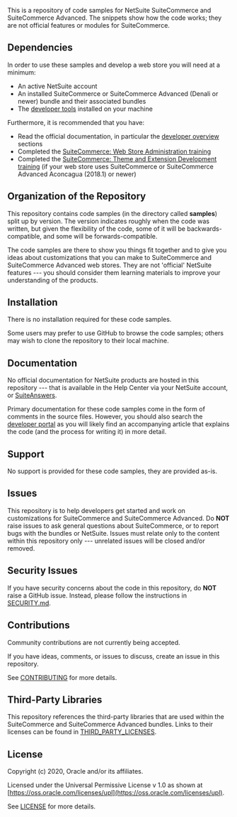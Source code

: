 This is a repository of code samples for NetSuite SuiteCommerce and SuiteCommerce Advanced. The snippets show how the code works; they are not official features or modules for SuiteCommerce.

## Dependencies

In order to use these samples and develop a web store you will need at a minimum:
* An active NetSuite account
* An installed SuiteCommerce or SuiteCommerce Advanced (Denali or newer) bundle and their associated bundles
* The [developer tools](https://system.netsuite.com/app/help/helpcenter.nl?fid=preface_1519250632.html) installed on your machine

Furthermore, it is recommended that you have:
* Read the official documentation, in particular the [developer overview](http://system.netsuite.com/app/help/helpcenter.nl?fid=chapter_N2655313.html) sections
* Completed the [SuiteCommerce: Web Store Administration training](https://www.netsuite.com/portal/services/training/suite-training/description-web-store-administration.shtml)
* Completed the [SuiteCommerce: Theme and Extension Development training](https://www.netsuite.com/portal/services/training/suite-training/description-suitecommerce-theme-and-extension-development.shtml) (if your web store uses SuiteCommerce or SuiteCommerce Advanced Aconcagua (2018.1) or newer)

## Organization of the Repository

This repository contains code samples (in the directory called **samples**) split up by version. The version indicates roughly when the code was written, but given the flexibility of the code, some of it will be backwards-compatible, and some will be forwards-compatible.

The code samples are there to show you things fit together and to give you ideas about customizations that you can make to SuiteCommerce and SuiteCommerce Advanced web stores. They are not 'official' NetSuite features --- you should consider them learning materials to improve your understanding of the products.

## Installation

There is no installation required for these code samples.

Some users may prefer to use GitHub to browse the code samples; others may wish to clone the repository to their local machine.

## Documentation

No official documentation for NetSuite products are hosted in this repository --- that is available in the Help Center via your NetSuite account, or [SuiteAnswers](https://netsuite.custhelp.com/app/home).

Primary documentation for these code samples come in the form of comments in the source files. However, you should also search the [developer portal](https://developers.suitecommerce.com) as you will likely find an accompanying article that explains the code (and the process for writing it) in more detail.

## Support

No support is provided for these code samples, they are provided as-is.

## Issues

This repository is to help developers get started and work on customizations for SuiteCommerce and SuiteCommerce Advanced. Do **NOT** raise issues to ask general questions about SuiteCommerce, or to report bugs with the bundles or NetSuite. Issues must relate only to the content within this repository only --- unrelated issues will be closed and/or removed.

## Security Issues

If you have security concerns about the code in this repository, do **NOT** raise a GitHub issue. Instead, please follow the instructions in [SECURITY.md](SECURITY.md).

## Contributions

Community contributions are not currently being accepted.

If you have ideas, comments, or issues to discuss, create an issue in this repository.

See [CONTRIBUTING](CONTRIBUTING.md) for more details.

## Third-Party Libraries

This repository references the third-party libraries that are used within the SuiteCommerce and SuiteCommerce Advanced bundles. Links to their licenses can be found in [THIRD_PARTY_LICENSES](THIRD_PARTY_LICENSES.txt).

## License

Copyright (c) 2020, Oracle and/or its affiliates.

Licensed under the Universal Permissive License v 1.0 as shown at [https://oss.oracle.com/licenses/upl](https://oss.oracle.com/licenses/upl).

See [LICENSE](LICENSE.txt) for more details.